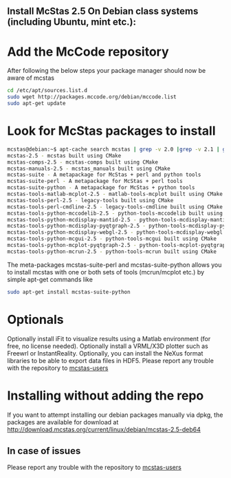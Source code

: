 ## Install McStas 2.5 On Debian class systems (including Ubuntu, mint etc.):

# Add the McCode repository
After following the below steps your package manager should now be aware of mcstas
```bash
cd /etc/apt/sources.list.d
sudo wget http://packages.mccode.org/debian/mccode.list
sudo apt-get update
```

# Look for McStas packages to install
```bash
mcstas@debian:~$ apt-cache search mcstas | grep -v 2.0 |grep -v 2.1 | grep -v 2.2 | grep -v 2.3 | grep -v 2.4
mcstas-2.5 - mcstas built using CMake
mcstas-comps-2.5 - mcstas-comps built using CMake
mcstas-manuals-2.5 - mcstas_manuals built using CMake
mcstas-suite - A metapackage for McStas + perl and python tools
mcstas-suite-perl - A metapackage for McStas + perl tools
mcstas-suite-python - A metapackage for McStas + python tools
mcstas-tools-matlab-mcplot-2.5 - matlab-tools-mcplot built using CMake
mcstas-tools-perl-2.5 - legacy-tools built using CMake
mcstas-tools-perl-cmdline-2.5 - legacy-tools-cmdline built using CMake
mcstas-tools-python-mccodelib-2.5 - python-tools-mccodelib built using CMake
mcstas-tools-python-mcdisplay-mantid-2.5 - python-tools-mcdisplay-mantid built using CMake
mcstas-tools-python-mcdisplay-pyqtgraph-2.5 - python-tools-mcdisplay-pyqtgraph built using CMake
mcstas-tools-python-mcdisplay-webgl-2.5 - python-tools-mcdisplay-webgl built using CMake
mcstas-tools-python-mcgui-2.5 - python-tools-mcgui built using CMake
mcstas-tools-python-mcplot-pyqtgraph-2.5 - python-tools-mcplot-pyqtgraph built using CMake
mcstas-tools-python-mcrun-2.5 - python-tools-mcrun built using CMake
```
The meta-packages mcstas-suite-perl and mcstas-suite-python allows you to install mcstas with one or both sets of tools (mcrun/mcplot etc.) by simple apt-get commands like
```bash
sudo apt-get install mcstas-suite-python
```
# Optionals
Optionally install iFit to visualize results using a Matlab environment (for free, no license needed).
Optionally install a VRML/X3D plotter such as Freewrl or InstantReality.
Optionally, you can install the NeXus format libraries to be able to export data files in HDF5.
Please report any trouble with the repository to [mcstas-users](mailto:mcstas-users@mcstas.org)

# Installing without adding the repo
If you want to attempt installing our debian packages manually via
dpkg, the packages are available for download at http://download.mcstas.org/current/linux/debian/mcstas-2.5-deb64

## In case of issues
Please report any trouble with the repository to [mcstas-users](mailto:mcstas-users@mcstas.org)


